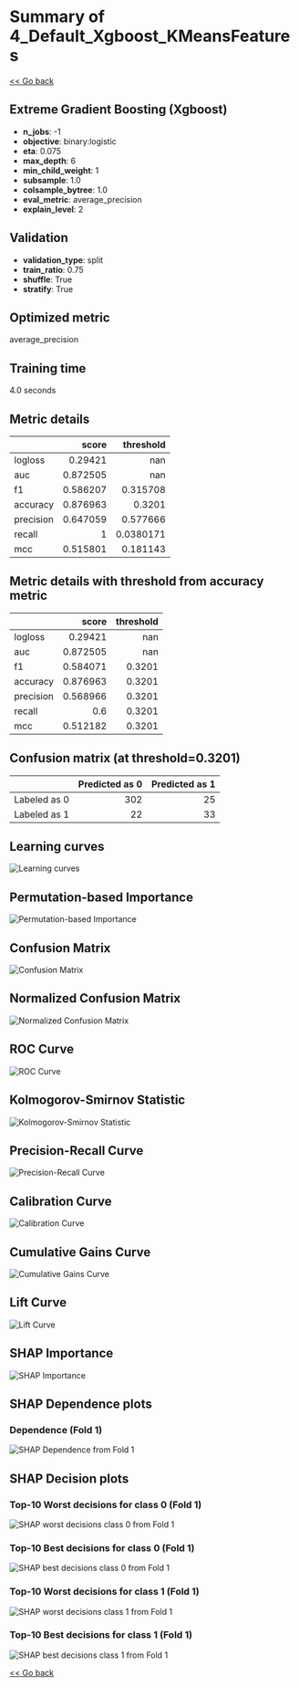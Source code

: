 # Summary of 4_Default_Xgboost_KMeansFeatures

[<< Go back](../README.md)


## Extreme Gradient Boosting (Xgboost)
- **n_jobs**: -1
- **objective**: binary:logistic
- **eta**: 0.075
- **max_depth**: 6
- **min_child_weight**: 1
- **subsample**: 1.0
- **colsample_bytree**: 1.0
- **eval_metric**: average_precision
- **explain_level**: 2

## Validation
 - **validation_type**: split
 - **train_ratio**: 0.75
 - **shuffle**: True
 - **stratify**: True

## Optimized metric
average_precision

## Training time

4.0 seconds

## Metric details
|           |    score |   threshold |
|:----------|---------:|------------:|
| logloss   | 0.29421  | nan         |
| auc       | 0.872505 | nan         |
| f1        | 0.586207 |   0.315708  |
| accuracy  | 0.876963 |   0.3201    |
| precision | 0.647059 |   0.577666  |
| recall    | 1        |   0.0380171 |
| mcc       | 0.515801 |   0.181143  |


## Metric details with threshold from accuracy metric
|           |    score |   threshold |
|:----------|---------:|------------:|
| logloss   | 0.29421  |    nan      |
| auc       | 0.872505 |    nan      |
| f1        | 0.584071 |      0.3201 |
| accuracy  | 0.876963 |      0.3201 |
| precision | 0.568966 |      0.3201 |
| recall    | 0.6      |      0.3201 |
| mcc       | 0.512182 |      0.3201 |


## Confusion matrix (at threshold=0.3201)
|              |   Predicted as 0 |   Predicted as 1 |
|:-------------|-----------------:|-----------------:|
| Labeled as 0 |              302 |               25 |
| Labeled as 1 |               22 |               33 |

## Learning curves
![Learning curves](learning_curves.png)

## Permutation-based Importance
![Permutation-based Importance](permutation_importance.png)
## Confusion Matrix

![Confusion Matrix](confusion_matrix.png)


## Normalized Confusion Matrix

![Normalized Confusion Matrix](confusion_matrix_normalized.png)


## ROC Curve

![ROC Curve](roc_curve.png)


## Kolmogorov-Smirnov Statistic

![Kolmogorov-Smirnov Statistic](ks_statistic.png)


## Precision-Recall Curve

![Precision-Recall Curve](precision_recall_curve.png)


## Calibration Curve

![Calibration Curve](calibration_curve_curve.png)


## Cumulative Gains Curve

![Cumulative Gains Curve](cumulative_gains_curve.png)


## Lift Curve

![Lift Curve](lift_curve.png)



## SHAP Importance
![SHAP Importance](shap_importance.png)

## SHAP Dependence plots

### Dependence (Fold 1)
![SHAP Dependence from Fold 1](learner_fold_0_shap_dependence.png)

## SHAP Decision plots

### Top-10 Worst decisions for class 0 (Fold 1)
![SHAP worst decisions class 0 from Fold 1](learner_fold_0_shap_class_0_worst_decisions.png)
### Top-10 Best decisions for class 0 (Fold 1)
![SHAP best decisions class 0 from Fold 1](learner_fold_0_shap_class_0_best_decisions.png)
### Top-10 Worst decisions for class 1 (Fold 1)
![SHAP worst decisions class 1 from Fold 1](learner_fold_0_shap_class_1_worst_decisions.png)
### Top-10 Best decisions for class 1 (Fold 1)
![SHAP best decisions class 1 from Fold 1](learner_fold_0_shap_class_1_best_decisions.png)

[<< Go back](../README.md)
